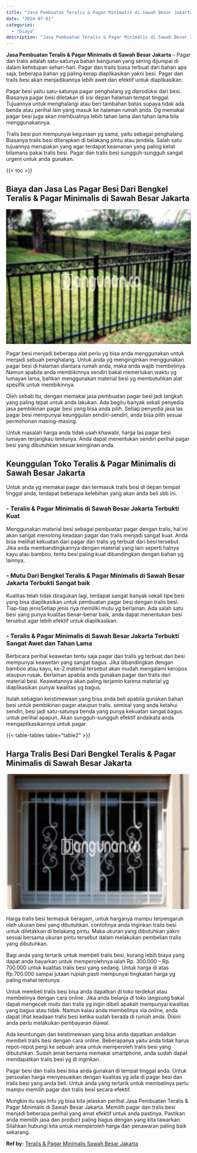 ```yaml
---
title: "Jasa Pembuatan Teralis & Pagar Minimalis di Sawah Besar Jakarta"
date: "2024-07-01"
categories: 
  - "biaya"
description: "Jasa Pembuatan Teralis & Pagar Minimalis di Sawah Besar Jakarta. Mungkin itu saja Info yg bisa kita jelaskan perihal Jasa Pembuatan Teralis & Pagar Minimalis..."
---
```


**Jasa Pembuatan Teralis & Pagar Minimalis di Sawah Besar Jakarta** – Pagar dan tralis adalah satu-satunya bahan bangunan yang sering dijumpai di dalam kehidupan sehari-hari. Pagar dan trails biasa terbuat dari bahan apa saja, beberapa bahan yg paling kerap diaplikasikan yakni besi. Pagar dan trails besi akan menjadikannya lebih awet dan efektif untuk diaplikasikan.

Pagar besi yaitu satu-satunya pagar penghalang yg diproduksi dari besi. Biasanya pagar besi diletakan di sisi depan halaman tempat tinggal. Tujuannya untuk menghalangi atau beri tambahan batas supaya tidak ada benda atau perihal lain yang masuk ke halaman rumah anda. Dg memakai pagar besi juga akan membuatnya lebih tahan lama dan tahan lama bila menggunakannya.

Tralis besi pun mempunyai kegunaan yg sama, yaitu sebagai penghalang. Biasanya trails besi diterapkan di belakang pintu atau jendela. Salah satu tujuannya merupakan yang agar terdapat keamanan yang paling ketat bilamana pakai tralis besi. Pagar dan tralis besi sungguh-sungguh sangat urgent untuk anda gunakan.

{{< toc >}}

## Biaya dan Jasa Las Pagar Besi Dari Bengkel Teralis & Pagar Minimalis di Sawah Besar Jakarta

![Jasa Pembuatan Teralis & Pagar Minimalis di Sawah Besar Jakarta](/images/pagar-minimalis-murah-44.png)

Pagar besi menjadi beberapa alat perlu yg bisa anda menggunakan untuk menjadi sebuah penghalang. Untuk anda yg menginginkan menggunakan pagar besi di halaman diantara rumah anda, maka anda wajib membelinya. Namun apabila anda membikinnya sendiri bakal memerlukan waktu yg lumayan lama, bahkan menggunakan material besi yg membutuhkan alat spesifik untuk membikinnya.

Oleh sebab itu, dengan memakai jasa pembuatan pagar besi jadi langkah yang paling tepat untuk anda lakukan. Ada begitu banyak sekali penyedia jasa pembikinan pagar besi yang bisa anda pilih. Setiap penyedia jasa las pagar besi mempunyai keunggulan sendiri-sendiri, anda bisa pilih sesuai permohonan masing-masing.

Untuk masalah harga anda tidak usah khawatir, harga las pagar besi lumayan terjangkau tentunya. Anda dapat menentukan sendiri perihal pagar besi yang dibutuhkan sesuai keinginan anda.

## Keunggulan Toko Teralis & Pagar Minimalis di Sawah Besar Jakarta

Untuk anda yg memakai pagar dan termasuk tralis besi di depan tempat tinggal anda, terdapat beberapa kelebihan yang akan anda beli sbb ini.

### \- Teralis & Pagar Minimalis di Sawah Besar Jakarta Terbukti Kuat

Menggunakan material besi sebagai pembuatan pagar dengan tralis, hal ini akan sangat menolong keadaan pagar dan tralis menjadi sangat kuat. Anda bisa melihat kekuatan dari pagar dan tralis yg terbuat dari besi tersebut. Jika anda membandingkannya dengan material yang lain seperti halnya kayu atau bamboo, tentu besi paling kuat dibandingkan dengan bahan yg lainnya.

### \- Mutu Dari Bengkel Teralis & Pagar Minimalis di Sawah Besar Jakarta Terbukti Sangat baik

Kualitas telah tidak diragukan lagi, terdapat sangat banyak sekali tipe besi yang bisa diaplikasikan untuk pembuatan pagar besi dengan tralis besi. Tiap-tiap jenisSetiap jenis nya memiliki mutu yg berlainan. Ada salah satu besi yang punya kualitas benar-benar baik, anda dapat menentukan besi tersebut agar lebih efektif untuk diaplikasikan.

### \- Teralis & Pagar Minimalis di Sawah Besar Jakarta Terbukti Sangat Awet dan Tahan Lama

Berbicara perihal keawetan tentu saja pagar dan tralis yg terbuat dari besi mempunyai keawetan yang sangat bagus. Jika dibandingkan dengan bamboo atau kayu, ke-2 material tersebut akan mudah mengalami keropos ataupun rusak. Berlainan apabila anda gunakan pagar dan tralis dari material besi. Keawetannya akan paling terjamin karena material yg diaplikasikan punyai kwalitas yg bagus.

Itulah sebagian keistimewaan yang bisa anda beli apabila gunakan bahan besi untuk pembikinan pagar ataupun tralis. semisal yang anda ketahui sendiri, besi jadi satu-satunya benda yang punya kekuatan sangat bagus untuk perihal apapun. Akan sungguh-sungguh efektif andaikata anda mengaplikasikannya untuk pagar.

{{< table-tables table="table2" >}}

## Harga Tralis Besi Dari Bengkel Teralis & Pagar Minimalis di Sawah Besar Jakarta

![Jasa Pembuatan Teralis & Pagar Minimalis di Sawah Besar Jakarta](/images/teralis-minimalis-murah-15.png)

Harga tralis besi termasuk beragam, untuk harganya mampu terpengaruh oleh ukuran besi yang dibutuhkan. contohnya anda inginkan tralis besi untuk diletakkan di belakang pintu. Maka ukuran yang dibutuhkan yakni sesuai bersama ukuran pintu tersebut dalam melakukan pembelian tralis yang dibutuhkan.

Bagi anda yang tertarik untuk membeli tralis besi, kurang lebih biaya yang dapat anda bayarkan untuk memperolehnya ialah Rp. 300.000 – Rp. 700.000 untuk kualitas tralis besi yang sedang. Untuk harga di atas Rp.700.000 sampai jutaan rupiah pasti mempunyai tingkatan harga yg paling mahal tentunya.

Untuk membeli tralis besi bisa anda dapatkan di toko terdekat atau membelinya dengan cara online. Jika anda belanja di toko langsung bakal dapat mengecek mutu dari tralis yg ingin dibeli apakah mempunyai kwalitas yang bagus atau tidak. Namun kalau anda membelinya via online, anda dapat lihat keadaan tralis besi ketika sudah berada di rumah anda. Disini anda perlu melakukan pembayaran diawal.

Ada keuntungan dan keistimewaan yang bisa anda dapatkan andaikan membeli tralis besi dengan cara online. Beberapanya yaitu anda tidak harus repot-repot pergi ke sebuah area untuk memperoleh tralis besi yang dibutuhkan. Sudah amat bersama memakai smartphone, anda sudah dapat mendapatkan tralis besi yg di inginkan.

Pagar besi dan tralis besi bisa anda gunakan di tempat tinggal anda. Untuk persoalan harga menyesuaikan dengan kualitas yg ada di pagar besi dan tralis besi yang anda beli. Untuk anda yang tertarik untuk membelinya perlu mampu memilih pagar dan tralis besi secara efektif.

Mungkin itu saja Info yg bisa kita jelaskan perihal Jasa Pembuatan Teralis & Pagar Minimalis di Sawah Besar Jakarta. Memilih pagar dan tralis besi menjadi beberapa perihal yang amat efektif untuk anda pastinya. Pastikan anda memilih jasa dan product paling bagus dengan yang kita tawarkan. Silahkan hubungi kita untuk memperoleh harga dan penawaran paling baik sekarang.

**Ref by:** [Teralis & Pagar Minimalis Sawah Besar Jakarta](https://id.wikipedia.org/wiki/Teralis)
